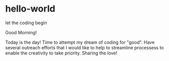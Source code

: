 # hello-world
let the coding begin

Good Morning!

Today is the day! Time to attempt my dream of coding for "good". Have several outreach efforts that I would like to help to streamline processess to enable the creativity to take priority.  Sharing the love! 
